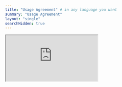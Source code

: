 ```yaml
---
title: "Usage Agreement" # in any language you want
summary: "Usage Agreement"
layout: "single"
searchHidden: true
---
```


<iframe src="https://docs.google.com/document/d/e/2PACX-1vToZvIlueCGh33xO8hvvFyQE8yhWwVMlxgo9fA2bszhzamU94Eq-R2AFXRDPPcutpPrHTmIWLaB-ISm/pub?embedded=true"></iframe>
